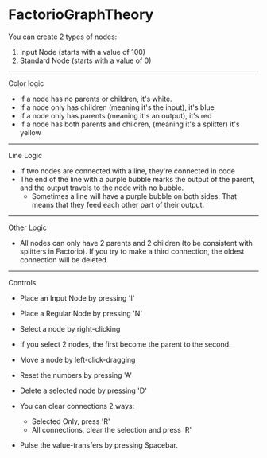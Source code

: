 # FactorioGraphTheory

You can create 2 types of nodes:

1. Input Node (starts with a value of 100)
2. Standard Node (starts with a value of 0)

___
Color logic

* If a node has no parents or children, it's white.
* If a node only has children (meaning it's the input), it's blue
* If a node only has parents (meaning it's an output), it's red
* If a node has both parents and children, (meaning it's a splitter) it's yellow

___
Line Logic

* If two nodes are connected with a line, they're connected in code
* The end of the line with a purple bubble marks the output of the parent, and the output travels to the node with no bubble.
  * Sometimes a line will have a purple bubble on both sides. That means that they feed each other part of their output.

___

Other Logic

* All nodes can only have 2 parents and 2 children (to be consistent with splitters in Factorio). If you try to make a third connection, the oldest connection will be deleted.

___

Controls

* Place an Input Node by pressing 'I'
* Place a Regular Node by pressing 'N'

* Select a node by right-clicking
* If you select 2 nodes, the first become the parent to the second.
* Move a node by left-click-dragging

* Reset the numbers by pressing 'A'
* Delete a selected node by pressing 'D'
* You can clear connections 2 ways:
  * Selected Only, press 'R'
  * All connections, clear the selection and press 'R'
* Pulse the value-transfers by pressing Spacebar.
